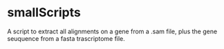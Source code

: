 # smallScripts

A script to extract all alignments on a gene from a .sam file, plus the gene seuquence from a fasta trascriptome file.
